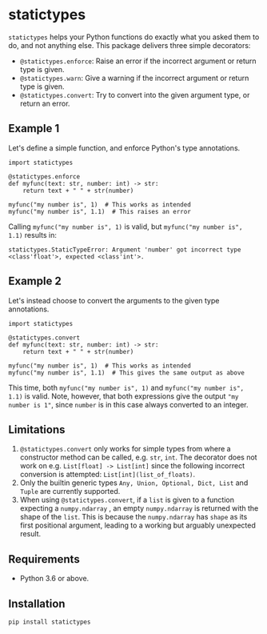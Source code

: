 # statictypes

```statictypes``` helps your Python functions do exactly what you asked them to do, and not anything else.
This package delivers three simple decorators:

* ```@statictypes.enforce```: Raise an error if the incorrect argument or return type is given.
* ```@statictypes.warn```: Give a warning if the incorrect argument  or return type is given.
* ```@statictypes.convert```: Try to convert into the given argument type, or return an error.

## Example 1

Let's define a simple function, and enforce Python's type annotations.

```python3
import statictypes

@statictypes.enforce
def myfunc(text: str, number: int) -> str:
    return text + " " + str(number)

myfunc("my number is", 1)  # This works as intended
myfunc("my number is", 1.1)  # This raises an error
```

Calling ```myfunc("my number is", 1)``` is valid, but ```myfunc("my number is", 1.1)``` results in:

```statictypes.StaticTypeError: Argument 'number' got incorrect type <class'float'>, expected <class'int'>.```

## Example 2

Let's instead choose to convert the arguments to the given type annotations.

```python3
import statictypes

@statictypes.convert
def myfunc(text: str, number: int) -> str:
    return text + " " + str(number)

myfunc("my number is", 1)  # This works as intended
myfunc("my number is", 1.1)  # This gives the same output as above
```

This time, both ```myfunc("my number is", 1)``` and ```myfunc("my number is", 1.1)``` is valid.
Note, however, that both expressions give the output ```"my number is 1"```, since ```number``` is in this case always converted to an integer.

## Limitations

1. ```@statictypes.convert``` only works for simple types from where a constructor method can be called, e.g. ```str```, ```int```.
The decorator does not work on e.g. ```List[float] -> List[int]``` since the following incorrect conversion is attempted: ```List[int](list_of_floats)```.
2. Only the builtin generic types ```Any, Union, Optional, Dict, List``` and ```Tuple``` are currently supported.
3. When using ```@statictypes.convert```, if a ```list``` is given to a function expecting a ```numpy.ndarray``` , an empty ```numpy.ndarray``` is returned with the shape of the ```list```.
This is because the ```numpy.ndarray``` has ```shape``` as its first positional argument, leading to a working but arguably unexpected result.

## Requirements

* Python 3.6 or above.

## Installation
```bash
pip install statictypes
```